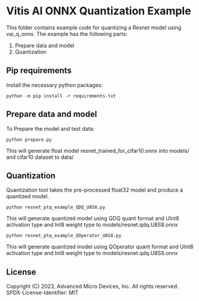 # Vitis AI ONNX Quantization Example
This folder contains example code for quantizing a Resnet model using vai_q_onnx. The example has the following parts:

1. Prepare data and model
2. Quantization

## Pip requirements
Install the necessary python packages:
```
python -m pip install -r requirements.txt
```


## Prepare data and model
To Prepare the model and test data:
```
python prepare.py
```
This will generate float model resnet_trained_for_cifar10.onnx into models/ and cifar10 dataset to data/

## Quantization

Quantization tool takes the pre-processed float32 model and produce a quantized model.

```
python resnet_ptq_example_QDQ_U8S8.py
```
This will generate quantized model using QDQ quant format and UInt8 activation type and Int8 weight type to models/resnet.qdq.U8S8.onnx

```
python resnet_ptq_example_QOperator_U8S8.py
```
This will generate quantized model using QOperator quant format and UInt8 activation type and Int8 weight type to models/resnet.qdq.U8S8.onnx


## License

Copyright (C) 2023, Advanced Micro Devices, Inc. All rights reserved.
SPDX-License-Identifier: MIT

